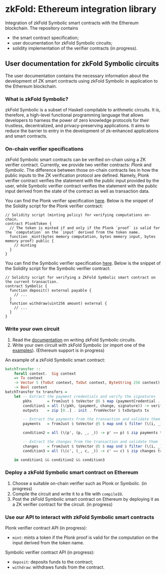 # zkFold: Ethereum integration library
Integration of zkFold Symbolic smart contracts with the Ethereum blockchain. The repository contains
- the smart contract specification;
- user documentation for zkFold Symbolic circuits;
- solidity implementation of the verifier contracts (in progress).

## User documentation for zkFold Symbolic circuits

The user documentation contains the necessary information about the development of ZK smart contracts using zkFold Symbolic in application to the Ethereum blockchain.

### What is zkFold Symbolic?

zkFold Symbolic is a subset of Haskell compilable to arithmetic circuits. It is, therefore, a high-level functional programming language that allows developers to harness the power of zero knowledge protocols for their trustless, decentralized, and privacy-preserving applications. It aims to reduce the barrier to entry in the development of zk-enhanced applications and smart contracts.

### On-chain verifier specifications

zkFold Symbolic smart contracts can be verified on-chain using a ZK verifier contract. Currently, we provide two verifier contracts: _Plonk_ and _Symbolic_. The difference between those on-chain contracts lies in how the public inputs to the ZK verification protocol are defined. Namely, Plonk verifier contract verifies the statement with the public input provided by the user, while Symbolic verifier contract verifies the statement with the public input derived from the state of the contract as well as transaction data.

You can find the Plonk verifier specification [here](https://github.com/zkFold/zkfold-ethereum/tree/main/e2e-test/specification/plonk/main.pdf). Below is the snippet of the Solidity script for the Plonk verifier contract:

```solidity
// Solidity script (minting policy) for verifying computations on-chain.
contract PlonkToken {
  // The token is minted if and only if the Plonk `proof` is valid for the `computation` on the `input` derived from the token name.
  function _mint(bytes memory computation, bytes memory input, bytes memory proof) public {
    // minting
  }
}
```

You can find the Symbolic verifier specification [here](https://github.com/zkFold/zkfold-ethereum/tree/main/e2e-test/specification/symbolic/main.pdf). Below is the snippet of the Solidity script for the Symbolic verifier contract:

```solidity
// Solidity script for verifying a ZkFold Symbolic smart contract on the current transaction.
contract Symbolic {
  function deposit() external payable {
    // ...
  }
  function withdraw(uint256 amount) external {
    // ...
  }
}
```

### Write your own circuit

1) Read the [documentation](https://docs.zkfold.io/) on writing zkFold Symbolic circuits.
1) Write your own circuit with zkFold Symbolic (or import one of the [examples](https://github.com/zkFold/zkfold-base/tree/main/examples)). (Ethereum support is in progress)

An example of a zkFold Symbolic smart contract:
```haskell
batchTransfer ::
    forall context.  Sig context
    => Tx context
    -> Vector 5 (TxOut context, TxOut context, ByteString 256 context)
    -> Bool context
batchTransfer tx transfers =
    let -- Extract the payment credentials and verify the signatures
        pkhs       = fromJust $ toVector @5 $ map (paymentCredential . txoAddress . txiOutput) $ init $ fromVector $ txInputs tx
        condition1 = all (\(pkh, (payment, change, signature)) -> verifySignature pkh (payment, change) signature) $ zip pkhs transfers
        outputs    = zip [0..] . init . fromVector $ txOutputs tx

        -- Extract the payments from the transaction and validate them
        payments   = fromJust $ toVector @5 $ map snd $ filter (\(i, _) -> even @Integer i) outputs

        condition2 = all (\(p', (p, _, _)) -> p' == p) $ zip payments transfers

        -- Extract the changes from the transaction and validate them
        changes    = fromJust $ toVector @5 $ map snd $ filter (\(i, _) -> odd @Integer i) outputs
        condition3 = all (\(c', (_, c, _)) -> c' == c) $ zip changes transfers

    in condition1 && condition2 && condition3
```

### Deploy a zkFold Symbolic smart contract on Ethereum

1) Choose a suitable on-chain verifier such as Plonk or Symbolic. (in progress)
2) Compile the circuit and write it to a file with `compileIO`.
3) Post the zkFold Symbolic smart contract on Ethereum by deploying it as a ZK verifier contract for the circuit. (in progress)

### Use our API to interact with zkFold Symbolic smart contracts

Plonk verifier contract API (in progress):
- `mint`: mints a token if the Plonk proof is valid for the computation on the input derived from the token name.

Symbolic verifier contract API (in progress):
- `deposit`: deposits funds to the contract;
- `withdraw`: withdraws funds from the contract.